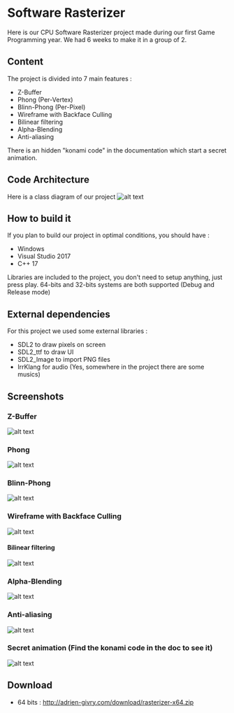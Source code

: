 # Software Rasterizer

Here is our CPU Software Rasterizer project made during our first Game Programming year.
We had 6 weeks to make it in a group of 2.

## Content

The project is divided into 7 main features :
- Z-Buffer
- Phong (Per-Vertex)
- Blinn-Phong (Per-Pixel)
- Wireframe with Backface Culling
- Bilinear filtering
- Alpha-Blending
- Anti-aliasing

There is an hidden "konami code" in the documentation which start a secret animation.

## Code Architecture

Here is a class diagram of our project
![alt text](doc/ClassDiagram.png?raw=true "Class diagram")

## How to build it

If you plan to build our project in optimal conditions, you should have :
- Windows
- Visual Studio 2017
- C++ 17

Libraries are included to the project, you don't need to setup anything, just press play.
64-bits and 32-bits systems are both supported (Debug and Release mode)

## External dependencies

For this project we used some external libraries :
- SDL2 to draw pixels on screen
- SDL2_ttf to draw UI
- SDL2_Image to import PNG files
- IrrKlang for audio (Yes, somewhere in the project there are some musics)

## Screenshots

### Z-Buffer
![alt text](screenshots/z-buffer.PNG?raw=true "Z-Buffer")

### Phong
![alt text](screenshots/phong.PNG?raw=true "Phong")

### Blinn-Phong
![alt text](screenshots/blinn-phong.PNG?raw=true "Blinn-Phong")

### Wireframe with Backface Culling
![alt text](screenshots/wireframe.PNG?raw=true "Wireframe with Backface Culling")

#### Bilinear filtering
![alt text](screenshots/bilinear-filtering.PNG?raw=true "Bilinear filtering")

### Alpha-Blending
![alt text](screenshots/alpha-blending.PNG?raw=true "Alpha-Blending")

### Anti-aliasing
![alt text](screenshots/anti-aliasing.PNG?raw=true "Anti-aliasing")

### Secret animation (Find the konami code in the doc to see it)
![alt text](screenshots/zelda.PNG?raw=true "Secret animation")


## Download

- 64 bits : http://adrien-givry.com/download/rasterizer-x64.zip
